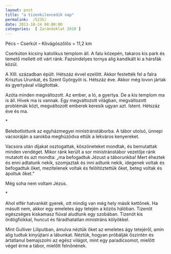 ```yaml
---
layout: post
title: "a tizenkilencedik nap"
permalink:  /5235/ 
date: 2011-10-24 08:00:00
categories:  [ Zarándoklat 2010 ] 
---
```

Pécs – Cserkút – Kővágószőlős = 11,2 km



<!--break-->

Cserkúton kicsiny katolikus templom áll. A falu közepén, takaros kis park és temető mellett ott várt ránk. Fazsindelyes tornya alig kandikált ki a hársfák közül.

A XIII. században épült. Hétszáz évvel ezelőtt. Akkor festették fel a falra Krisztus Urunkat, és Szent Györgyöt is. Hétszáz éve. Akkor még lovon jártak és gyertyával világítottak.

Azóta minden megváltozott. Az ember, a ló, a gyertya. De a kis templom ma is áll. Hívek ma is vannak. Egy megváltozott világban, megváltozott problémák közt, megváltozott emberek keresik ugyan azt. Istent. Hétszáz éve és ma.

<p >*</p>Belebotlottunk az egyházmegyei ministránstáborba. A tábor utolsó, ünnepi vacsoráján a sarokba meghúzódva ettük a lekváros kenyereket.

Vacsora után díjakat osztogattak, köszöneteket mondtak, és bemutattak minden vendéget. Mikor ránk került a sor ministránstábor vezetője ránk mutatott és azt mondta: „ma befogadtuk Jézust a táborunkba! Mert éheztek és enni adtatunk nekik, szomjaztak és inni adtunk nekik, idegenek voltak és befogadtuk őket, mezítelenek voltak és felöltöztettük őket, beteg voltak és ápoltuk őket.”

Még soha nem voltam Jézus.

<p >*</p>Ahol elfér hatvankét gyerek, ott mindig van még hely másik kettőnek. Ha másutt nem, akkor egy emeletes ágy tetején a közös hálóban. Tizenöt egészséges kiskamasz fiúval aludtunk egy szobában. Tizenöt kis ördögfiókkal, huncut és fáradhatatlan ministráns kölyökkel.

Mint Gulliver Liliputban, ámulva néztük őket az emeletes ágy tetejéről, amin alig tudtuk kinyújtani a lábunkat. Néztük, hogyan próbálják őszintén és ártatlanul bemajszolni az egész világot, mint egy paradicsomot, mielőtt véget érne a tábor, mielőtt felnőnének.

